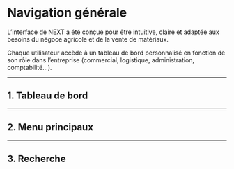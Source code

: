 # Navigation générale

L’interface de NEXT a été conçue pour être intuitive, claire et adaptée aux besoins du négoce agricole et de la vente de matériaux.

Chaque utilisateur accède à un tableau de bord personnalisé en fonction de son rôle dans l’entreprise (commercial, logistique, administration, comptabilité…).

---

## 1. Tableau de bord

---

## 2. Menu principaux

---

## 3. Recherche

